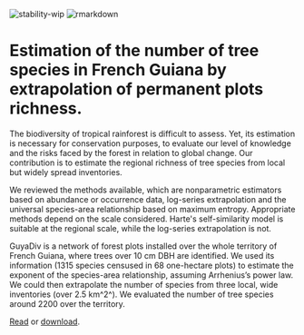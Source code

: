 ![stability-wip](https://img.shields.io/badge/stability-work_in_progress-lightgrey.svg)
![rmarkdown](https://github.com/EricMarcon/JTE-22-105/workflows/rmarkdown/badge.svg)

# Estimation of the number of tree species in French Guiana by extrapolation of permanent plots richness.

The biodiversity of tropical rainforest is difficult to assess. 
Yet, its estimation is necessary for conservation purposes, to evaluate our level of knowledge and the risks faced by the forest in relation to global change. 
Our contribution is to estimate the regional richness of tree species from local but widely spread inventories.

We reviewed the methods available, which are nonparametric estimators based on abundance or occurrence data, log-series extrapolation and the universal species-area relationship based on maximum entropy.
Appropriate methods depend on the scale considered. 
Harte's self-similarity model is suitable at the regional scale, while the log-series extrapolation is not.

GuyaDiv is a network of forest plots installed over the whole territory of French Guiana, where trees over 10 cm DBH are identified. 
We used its information (1315 species censused in 68 one-hectare plots) to estimate the exponent of the species-area relationship, assuming Arrhenius’s power law. 
We could then extrapolate the number of species from three local, wide inventories (over 2.5 km^2^).
We evaluated the number of tree species around 2200 over the territory.

[Read](https://ericmarcon.github.io/JTE-22-105/JTE-22-105.html) or [download](https://ericmarcon.github.io/JTE-22-105/JTE-22-105.pdf).
